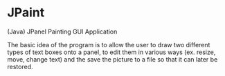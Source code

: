 JPaint
======

(Java) JPanel Painting GUI Application

The basic idea of the program is to allow the user to draw two different types of text boxes onto a panel, to edit them in various ways (ex. resize, move, change text) and the save the picture to a file so that it can later be restored. 